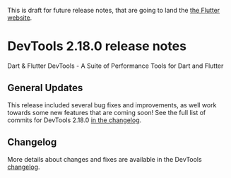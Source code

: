 This is draft for future release notes, that are going to land the
[the Flutter website](https://docs.flutter.dev/development/tools/devtools/release-notes).

# DevTools 2.18.0 release notes

Dart & Flutter DevTools - A Suite of Performance Tools for Dart and Flutter

## General Updates
This release included several bug fixes and improvements, as well work
towards some new features that are coming soon!
See the full list of commits for DevTools 2.18.0
[in the changelog](https://github.com/flutter/devtools/blob/master/CHANGELOG.md#2180).

## Changelog
More details about changes and fixes are available in the DevTools
[changelog](https://github.com/flutter/devtools/blob/master/CHANGELOG.md).
